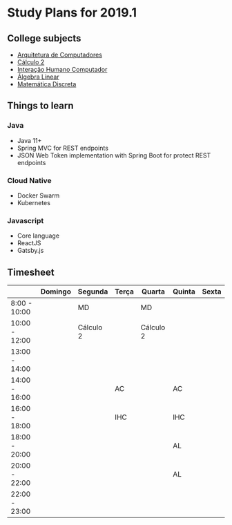 # Study Plans for 2019.1
## College subjects
- [Arquitetura de Computadores](../arquitetura-yuri/README.md)
- [Cálculo 2](../calculo2-nicolas/README.md)
- [Interação Humano Computador](../interacao-humano-computador-catia/README.md)
- [Álgebra Linear](../algebra-linear-marcos/README.md)
- [Matemática Discreta](../matematica-discreta-rudini/README.md)
## Things to learn
### Java
- Java 11+
- Spring MVC for REST endpoints
- JSON Web Token implementation with Spring Boot for protect REST endpoints
### Cloud Native
- Docker Swarm
- Kubernetes
### Javascript
- Core language
- ReactJS
- Gatsby.js

## Timesheet

|                  | Domingo   | Segunda   | Terça     | Quarta    | Quinta    | Sexta     |
| ---              | ---       | ---       | ---       | ---       | ---       | ---       |
| 8:00 - 10:00     |           | MD        |           | MD        |           |           |
| 10:00 - 12:00    |           | Cálculo 2 |           | Cálculo 2 |           |           |
| 13:00 - 14:00    |           |           |           |           |           |           |
| 14:00 - 16:00    |           |           | AC        |           | AC        |           |
| 16:00 - 18:00    |           |           | IHC       |           | IHC       |           |
| 18:00 - 20:00    |           |           |           |           | AL        |           |
| 20:00 - 22:00    |           |           |           |           | AL        |           |
| 22:00 - 23:00    |           |           |           |           |           |           |